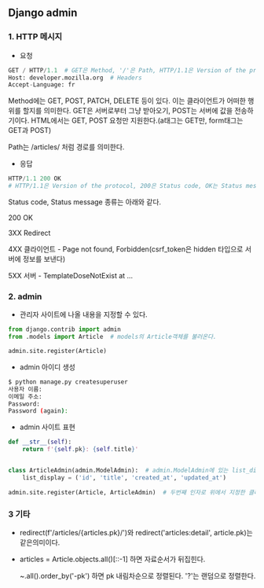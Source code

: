 ## Django admin

### 1. HTTP 메시지

- 요청

```python
GET / HTTP/1.1  # GET은 Method, '/'은 Path, HTTP/1.1은 Version of the protocol
Host: developer.mozilla.org  # Headers
Accept-Language: fr
```

Method에는 GET, POST, PATCH, DELETE 등이 있다. 이는 클라이언트가 어떠한 행위를 할지를 의미한다. GET은 서버로부터 그냥 받아오기, POST는 서버에 값을 전송하기이다. HTML에서는 GET, POST 요청만 지원한다.(a태그는 GET만, form태그는 GET과 POST)

Path는 /articles/ 처럼 경로를 의미한다.



- 응답

```python
HTTP/1.1 200 OK
# HTTP/1.1은 Version of the protocol, 200은 Status code, OK는 Status message
```

Status code, Status message 종류는 아래와 같다.

200 OK

3XX Redirect

4XX 클라이언트 - Page not found, Forbidden(csrf_token은 hidden 타입으로 서버에 정보를 보낸다)

5XX 서버 - TemplateDoseNotExist at ...



### 2. admin

- 관리자 사이트에 나올 내용을 지정할 수 있다.

```python
from django.contrib import admin
from .models import Article  # models의 Article객체를 불러온다.

admin.site.register(Article)
```



- admin 아이디 생성

```bash
$ python manage.py createsuperuser
사용자 이름:
이메일 주소:
Password:
Password (again):
```



- admin 사이트 표현

```python
def __str__(self):
    return f'{self.pk}: {self.title}'


class ArticleAdmin(admin.ModelAdmin):  # admin.ModelAdmin에 있는 list_display를 커스텀
    list_display = ('id', 'title', 'created_at', 'updated_at')
    
admin.site.register(Article, ArticleAdmin)  # 두번째 인자로 위에서 지정한 클래스를 지정
```





### 3 기타

- redirect(f'/articles/{articles.pk}/')와 redirect('articles:detail', article.pk)는 같은의미이다.

- articles = Article.objects.all()[::-1] 하면 자료순서가 뒤집힌다.

  ~.all().order_by('-pk') 하면 pk 내림차순으로 정렬된다. '?'는 랜덤으로 정렬한다.
